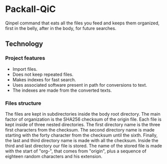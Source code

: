 Packall-QiC
=======
Qinpel command that eats all the files you feed and keeps them organized, 
first in the belly, after in the body, for future searches.

Technology
----------

### Project features

* Import files.
* Does not keep repeated files.
* Makes indexes for fast search.
* Uses associated software present in path for conversions to text.
* The indexes are made from the converted texts.

### Files structure

The files are kept in subdirectories inside the body root directory. The main factor of
organization is the SHA256 checksum of the origin file. Each file is kept inside of three
nested directories. The first directory name is the three first characters from the
checksum. The second directory name is made starting with the forty character from the
checksum until the sixth. Finally, the last and third directory name is made with all the
checksum. Inside the third and last directory our file is stored. The name of the stored
file is made with the start of "org-", that comes from "origin", plus a sequence of
eighteen random characters and his extension.